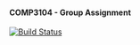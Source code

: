 #### COMP3104 - Group Assignment

[![Build Status](https://app.travis-ci.com/susuayeaung/COMP3104_Group_Assignment.svg?branch=main)](https://app.travis-ci.com/susuayeaung/COMP3104_Group_Assignment)